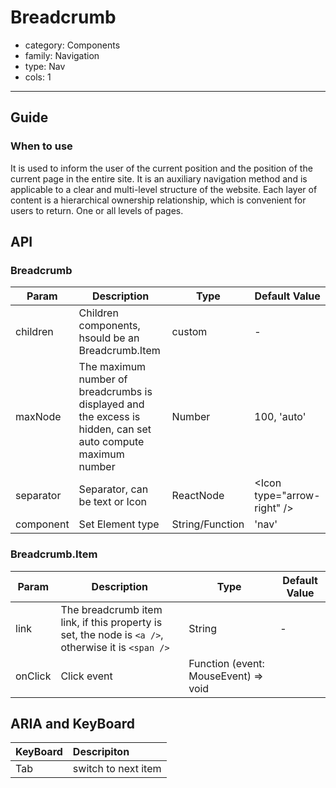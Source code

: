 # Breadcrumb

-   category: Components
-   family: Navigation
-   type: Nav
-   cols: 1

---

## Guide

### When to use

It is used to inform the user of the current position and the position of the current page in the entire site. It is an auxiliary navigation method and is applicable to a clear and multi-level structure of the website. Each layer of content is a hierarchical ownership relationship, which is convenient for users to return. One or all levels of pages.

## API

### Breadcrumb

| Param           | Description                                                                                                                  | Type       | Default Value          |
| --------- | -------------------------- | --------- | ------------------------------ |
| children  | Children components, hsould be an Breadcrumb.Item | custom    | -                              |
| maxNode   | The maximum number of breadcrumbs is displayed and the excess is hidden, can set auto compute  maximum number         | Number    | 100, 'auto'                        |
| separator | Separator, can be text or Icon            | ReactNode | &lt;Icon type="arrow-right" /> |
| component | Set Element type                     | String/Function | 'nav'                          |
  
### Breadcrumb.Item

| Param           | Description                                                                                                                  | Type       | Default Value          |
| ---- | -------------------------------------------- | ------ | --- |
| link | The breadcrumb item link, if this property is set, the node is `<a />`, otherwise it is `<span />` | String | -   |
| onClick   | Click event | Function (event: MouseEvent) => void 
## ARIA and KeyBoard

| KeyBoard          | Descripiton                              |
| :---------- | :------------------------------ |
| Tab    | switch to next item                          |
